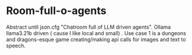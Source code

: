 # Room-full-o-agents
Abstract until json.cfg "Chatroom full of LLM driven agents". Ollama llama3.21b driven ( cause I like local and small) . Use case 1 is a dungeons and dragons-esque game creating/making api calls for images and text to speech.
